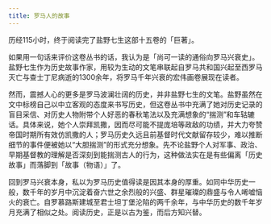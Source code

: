 ```yaml
---
title: 罗马人的故事
---
```


历经115小时，终于阅读完了盐野七生这部十五卷的「巨著」。

如果用一句话来评价这卷丛书的话，我认为是「尚可一读的通俗向罗马兴衰史」。盐野七生作为历史故事作家，用较为生动的文笔串联起自罗马共和国兴起至西罗马灭亡与查士丁尼病逝的1300余年，将罗马千年兴衰的宏伟画卷展现在读者。

然而，震撼人心的更多是罗马波澜壮阔的历史，并非盐野七生的文笔。盐野虽然在文中标榜自己以中立客观的态度来书写历史，但这卷丛书中充满了她对历史记录的盲目采信、对历史人物附带个人好恶的春秋笔法以及充满想象的“揣测”和车轱辘话。具体来说，她个人崇拜凯撒，因而尽可能不提庞培等政敌的功绩，并大力夸赞帝国时期所有效仿凯撒的人；罗马历史久远且前基督时代文献留存较少，难以推断细节的事件便被她以“大胆揣测”的形式充分想象。先不论盐野个人对军事、政治、早期基督教的理解是否深刻到能揣测古人的行为，这种做法实在是有些偏离「历史故事」而落脚到「故事（物语）」了。

回到罗马兴衰本身，私以为罗马历史值得读是因其本身的厚重。如同中华历史一般，数千年的岁月中沉淀着奋六世之余烈般的兴盛、群星璀璨的鼎盛与令人唏嘘恼火的衰亡。自罗慕路斯建城至君士坦丁堡沦陷的两千余年，与中华历史的数千年岁月充满了相似之处。阅读历史，正是以古为鉴，而后方知兴替。